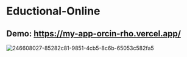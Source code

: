 # Eductional-Online
## Demo: https://my-app-orcin-rho.vercel.app/
![246608027-85282c81-9851-4cb5-8c6b-65053c582fa5](https://github.com/user-attachments/assets/52c40838-28bb-45db-af66-f4e0f3184ea1)

